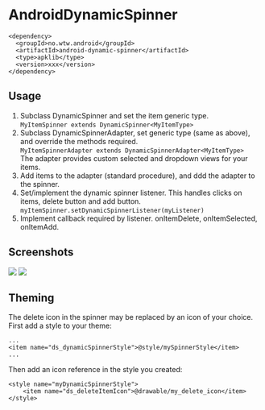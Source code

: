 AndroidDynamicSpinner
=====================

```
<dependency>
  <groupId>no.wtw.android</groupId>
  <artifactId>android-dynamic-spinner</artifactId>
  <type>apklib</type>
  <version>xxx</version>
</dependency>
```

## Usage

1. Subclass DynamicSpinner and set the item generic type.  
```MyItemSpinner extends DynamicSpinner<MyItemType>```
1. Subclass DynamicSpinnerAdapter, set generic type (same as above), and override the methods required.  
```MyItemSpinnerAdapter extends DynamicSpinnerAdapter<MyItemType>```  
The adapter provides custom selected and dropdown views for your items. 
1. Add items to the adapter (standard procedure), and ddd the adapter to the spinner.
1. Set/implement the dynamic spinner listener. This handles clicks on items, delete button and add button.  
```myItemSpinner.setDynamicSpinnerListener(myListener)```
1. Implement callback required by listener. onItemDelete, onItemSelected, onItemAdd. 

## Screenshots

![](./screenshot1.png) ![](./screenshot2.png)

## Theming

The delete icon in the spinner may be replaced by an icon of your choice. First add a style to your theme:

```
...
<item name="ds_dynamicSpinnerStyle">@style/mySpinnerStyle</item>
...
```

Then add an icon reference in the style you created:

```
<style name="myDynamicSpinnerStyle">
    <item name="ds_deleteItemIcon">@drawable/my_delete_icon</item>
</style>
```

